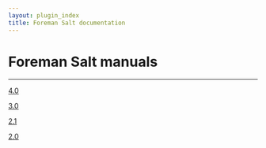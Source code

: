 ```yaml
---
layout: plugin_index
title: Foreman Salt documentation
---
```


# Foreman Salt manuals
-----------------------------

<div class='row plugin-manual'>
	<div class='col-md-4 center'>
		<a href="plugins/foreman_salt/4.0/index.html" class="btn-doc btn">
			<i class="fa fa-newspaper-o"></i>
			<p id='manual'>4.0</p>
		</a>
	</div>
	<div class='col-md-4 center'>
		<a href="plugins/foreman_salt/3.0/index.html" class="btn-doc btn">
			<i class="fa fa-newspaper-o"></i>
			<p id='manual'>3.0</p>
		</a>
	</div>
	<div class='col-md-4 center'>
		<a href="plugins/foreman_salt/2.1/index.html" class="btn-doc btn">
			<i class="fa fa-newspaper-o"></i>
			<p id='manual'>2.1</p>
		</a>
	</div>
    <div class='col-md-4 center'>
		<a href="plugins/foreman_salt/2.0/index.html" class="btn-doc btn">
			<i class="fa fa-newspaper-o"></i>
			<p id='manual'>2.0</p>
		</a>
	</div>
</div>
